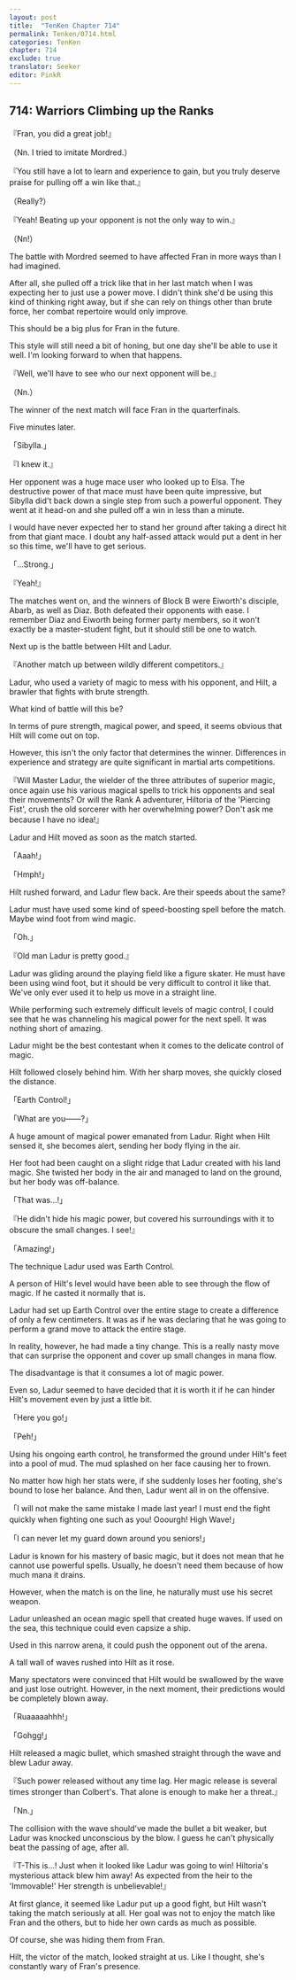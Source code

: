 ```yaml
---
layout: post
title:  "TenKen Chapter 714"
permalink: Tenken/0714.html
categories: TenKen
chapter: 714
exclude: true
translator: Seeker
editor: PinkR
---
```

<h2>714: Warriors Climbing up the Ranks</h2>

『Fran, you did a great job!』

（Nn. I tried to imitate Mordred.）

『You still have a lot to learn and experience to gain, but you truly deserve praise for pulling off a win like that.』

（Really?）

『Yeah! Beating up your opponent is not the only way to win.』

（Nn!）

The battle with Mordred seemed to have affected Fran in more ways than I had imagined.

After all, she pulled off a trick like that in her last match when I was expecting her to just use a power move. I didn't think she'd be using this kind of thinking right away, but if she can rely on things other than brute force, her combat repertoire would only improve.

This should be a big plus for Fran in the future.

This style will still need a bit of honing, but one day she'll be able to use it well. I'm looking forward to when that happens.

『Well, we'll have to see who our next opponent will be.』

（Nn.）

The winner of the next match will face Fran in the quarterfinals.

Five minutes later.

「Sibylla.」

『I knew it.』

Her opponent was a huge mace user who looked up to Elsa. The destructive power of that mace must have been quite impressive, but Sibylla did't back down a single step from such a powerful opponent. They went at it head-on and she pulled off a win in less than a minute.

I would have never expected her to stand her ground after taking a direct hit from that giant mace. I doubt any half-assed attack would put a dent in her so this time, we'll have to get serious.

「...Strong.」

『Yeah!』

The matches went on, and the winners of Block B were Eiworth's disciple, Abarb, as well as Diaz. Both defeated their opponents with ease. I remember Diaz and Eiworth being former party members, so it won't exactly be a master-student fight, but it should still be one to watch.

Next up is the battle between Hilt and Ladur.

『Another match up between wildly different competitors.』

Ladur, who used a variety of magic to mess with his opponent, and Hilt, a brawler that fights with brute strength.

What kind of battle will this be?

In terms of pure strength, magical power, and speed, it seems obvious that Hilt will come out on top.

However, this isn't the only factor that determines the winner. Differences in experience and strategy are quite significant in martial arts competitions.

『Will Maste&zwj;r Ladur, the wielder of the three attributes of superior magic, once again use his various magical spells to trick his opponents and seal their movements? Or will the Rank A adventurer, Hiltoria of the 'Piercing Fist', crush the old sorcerer with her overwhelming power? Don't ask me because I have no idea!』

Ladur and Hilt moved as soon as the match started.

「Aaah!」

「Hmph!」

Hilt rushed forward, and Ladur flew back. Are their speeds about the same?

Ladur must have used some kind of speed-boosting spell before the match. Maybe wind foot from wind magic.

「Oh.」

『Old man Ladur is pretty good.』

Ladur was gliding around the playing field like a figure skater. He must have been using wind foot, but it should be very difficult to control it like that. We've only ever used it to help us move in a straight line.

While performing such extremely difficult levels of magic control, I could see that he was channeling his magical power for the next spell. It was nothing short of amazing.

Ladur might be the best contestant when it comes to the delicate control of magic.

Hilt followed closely behind him. With her sharp moves, she quickly closed the distance.

「Earth Control!」

「What are you――?」

A huge amount of magical power emanated from Ladur. Right when Hilt sensed it, she becomes alert, sending her body flying in the air.

Her foot had been caught on a slight ridge that Ladur created with his land magic. She twisted her body in the air and managed to land on the ground, but her body was off-balance.

「That was...!」

『He didn't hide his magic power, but covered his surroundings with it to obscure the small changes. I see!』

「Amazing!」

The technique Ladur used was Earth Control.

A person of Hilt's level would have been able to see through the flow of magic. If he casted it normally that is.

Ladur had set up Earth Control over the entire stage to create a difference of only a few centimeters. It was as if he was declaring that he was going to perform a grand move to attack the entire stage.

In reality, however, he had made a tiny change. This is a really nasty move that can surprise the opponent and cover up small changes in mana flow.

The disadvantage is that it consumes a lot of magic power.

Even so, Ladur seemed to have decided that it is worth it if he can hinder Hilt's movement even by just a little bit.

「Here you go!」

「Peh!」

Using his ongoing earth control, he transformed the ground under Hilt's feet into a pool of mud. The mud splashed on her face causing her to frown.

No matter how high her stats were, if she suddenly loses her footing, she's bound to lose her balance. And then, Ladur went all in on the offensive.

「I will not make the same mistake I made last year! I must end the fight quickly when fighting one such as you! Ooourgh! High Wave!」

「I can never let my guard down around you seniors!」

Ladur is known for his mastery of basic magic, but it does not mean that he cannot use powerful spells. Usually, he doesn't need them because of how much mana it drains.

However, when the match is on the line, he naturally must use his secret weapon.

Ladur unleashed an ocean magic spell that created huge waves. If used on the sea, this technique could even capsize a ship.

Used in this narrow arena, it could push the opponent out of the arena.

A tall wall of waves rushed into Hilt as it rose.

Many spectators were convinced that Hilt would be swallowed by the wave and just lose outright. However, in the next moment, their predictions would be completely blown away.

「Ruaaaaahhh!」

「Gohgg!」

Hilt released a magic bullet, which smashed straight through the wave and blew Ladur away.

『Such power released without any time lag. Her magic release is several times stronger than Colbert's. That alone is enough to make her a threat.』

「Nn.」

The collision with the wave should've made the bullet a bit weaker, but Ladur was knocked unconscious by the blow. I guess he can't physically beat the passing of age, after all.

『T-This is...! Just when it looked like Ladur was going to win! Hiltoria's mysterious attack blew him away! As expected from the heir to the 'Immovable!' Her strength is unbelievable!』

At first glance, it seemed like Ladur put up a good fight, but Hilt wasn't taking the match seriously at all. Her goal was not to enjoy the match like Fran and the others, but to hide her own cards as much as possible.

Of course, she was hiding them from Fran.

Hilt, the victor of the match, looked straight at us. Like I thought, she's constantly wary of Fran's presence.








